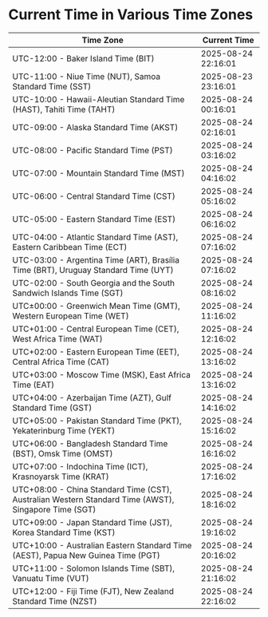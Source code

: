# Current Time in Various Time Zones

| Time Zone | Current Time |
|-----------|--------------|
| UTC-12:00 - Baker Island Time (BIT) | 2025-08-24 22:16:01 |
| UTC-11:00 - Niue Time (NUT), Samoa Standard Time (SST) | 2025-08-23 23:16:01 |
| UTC-10:00 - Hawaii-Aleutian Standard Time (HAST), Tahiti Time (TAHT) | 2025-08-24 00:16:01 |
| UTC-09:00 - Alaska Standard Time (AKST) | 2025-08-24 02:16:01 |
| UTC-08:00 - Pacific Standard Time (PST) | 2025-08-24 03:16:02 |
| UTC-07:00 - Mountain Standard Time (MST) | 2025-08-24 04:16:02 |
| UTC-06:00 - Central Standard Time (CST) | 2025-08-24 05:16:02 |
| UTC-05:00 - Eastern Standard Time (EST) | 2025-08-24 06:16:02 |
| UTC-04:00 - Atlantic Standard Time (AST), Eastern Caribbean Time (ECT) | 2025-08-24 07:16:02 |
| UTC-03:00 - Argentina Time (ART), Brasília Time (BRT), Uruguay Standard Time (UYT) | 2025-08-24 07:16:02 |
| UTC-02:00 - South Georgia and the South Sandwich Islands Time (SGT) | 2025-08-24 08:16:02 |
| UTC±00:00 - Greenwich Mean Time (GMT), Western European Time (WET) | 2025-08-24 11:16:02 |
| UTC+01:00 - Central European Time (CET), West Africa Time (WAT) | 2025-08-24 12:16:02 |
| UTC+02:00 - Eastern European Time (EET), Central Africa Time (CAT) | 2025-08-24 13:16:02 |
| UTC+03:00 - Moscow Time (MSK), East Africa Time (EAT) | 2025-08-24 13:16:02 |
| UTC+04:00 - Azerbaijan Time (AZT), Gulf Standard Time (GST) | 2025-08-24 14:16:02 |
| UTC+05:00 - Pakistan Standard Time (PKT), Yekaterinburg Time (YEKT) | 2025-08-24 15:16:02 |
| UTC+06:00 - Bangladesh Standard Time (BST), Omsk Time (OMST) | 2025-08-24 16:16:02 |
| UTC+07:00 - Indochina Time (ICT), Krasnoyarsk Time (KRAT) | 2025-08-24 17:16:02 |
| UTC+08:00 - China Standard Time (CST), Australian Western Standard Time (AWST), Singapore Time (SGT) | 2025-08-24 18:16:02 |
| UTC+09:00 - Japan Standard Time (JST), Korea Standard Time (KST) | 2025-08-24 19:16:02 |
| UTC+10:00 - Australian Eastern Standard Time (AEST), Papua New Guinea Time (PGT) | 2025-08-24 20:16:02 |
| UTC+11:00 - Solomon Islands Time (SBT), Vanuatu Time (VUT) | 2025-08-24 21:16:02 |
| UTC+12:00 - Fiji Time (FJT), New Zealand Standard Time (NZST) | 2025-08-24 22:16:02 |
